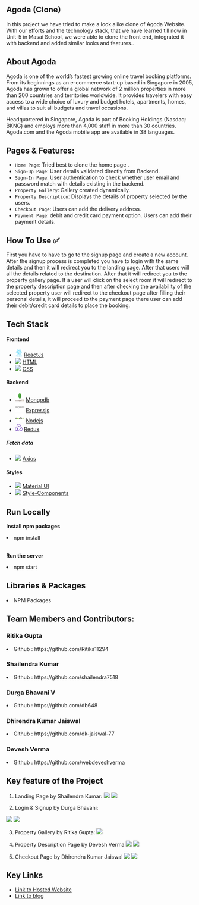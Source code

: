 ## Agoda (Clone)
In this project we have tried to make a look alike clone of Agoda Website. With our efforts and the technology stack, that we have learned till now in Unit-5 in Masai School, we were able to clone the front end, integrated it with backend and added similar looks and features..

## About Agoda
Agoda is one of the world’s fastest growing online travel booking platforms. From its beginnings as an e-commerce start-up based in Singapore in 2005, Agoda has grown to offer a global network of 2 million properties in more than 200 countries and territories worldwide. It provides travelers with easy access to a wide choice of luxury and budget hotels, apartments, homes, and villas to suit all budgets and travel occasions.

Headquartered in Singapore, Agoda is part of Booking Holdings (Nasdaq: BKNG) and employs more than 4,000 staff in more than 30 countries. Agoda.com and the Agoda mobile app are available in 38 languages.

## Pages & Features:

- `Home Page`: Tried best to clone the home page .
- `Sign-Up Page`: User details validated directly from Backend.
- `Sign-In Page`: User authentication to check whether user email and password match with details existing in the backend.
- `Property Gallery`: Gallery created dynamically.
- `Property Description`: Displays the details of property selected by the users.
- `Checkout Page`: Users can add the delivery address.
- `Payment Page`: debit and credit card payment option. Users can add their payment details.

## How To Use ✅

First you have to have to go to the signup page and create a new account. After the signup process is completed you have to login with the same details and then it will redirect you to the landing page. After that users will all the details related to the destination. After that it will redirect you to the property gallery page. If a user will click on the select room it will redirect to the property description page and then after checking the availability of the selected property user will redirect to the checkout page after filling their personal details, it will proceed to the payment page there user can add their debit/credit card details to place the booking. 

## Tech Stack

#### **Frontend**

- <img src="https://raw.githubusercontent.com/devicons/devicon/master/icons/react/react-original-wordmark.svg" width=20/> [ReactJs](https://reactjs.org/)
- <img src="https://cdn-icons-png.flaticon.com/512/226/226269.png" width=20/> [HTML](https://www.w3.org/html/)
- <img src="https://cdn-icons-png.flaticon.com/512/732/732190.png" width=20 /> [CSS](https://www.w3schools.com/css/)

#### **Backend**

- <img src="https://raw.githubusercontent.com/devicons/devicon/master/icons/mongodb/mongodb-original-wordmark.svg" width=25 /> [Mongodb](https://www.mongodb.com/)
- <img src="https://raw.githubusercontent.com/devicons/devicon/master/icons/express/express-original-wordmark.svg" width=25 /> [Expressjs](https://expressjs.com/)
- <img src="https://raw.githubusercontent.com/devicons/devicon/master/icons/nodejs/nodejs-original-wordmark.svg" width=25 /> [Nodejs](https://nodejs.org/en/)
- <img src="https://raw.githubusercontent.com/devicons/devicon/master/icons/redux/redux-original.svg" width=20 /> [Redux](https://redux.js.org)

##### **Fetch data**

- <img src="https://user-images.githubusercontent.com/96018330/161415528-320c0f5a-9235-4c27-bd78-ce361d4b8ffe.png" width=20 /> [Axios](https://www.npmjs.com/package/axios)

#### **Styles**
- <img src="https://www.pngitem.com/pimgs/m/577-5779757_react-material-ui-logo-hd-png-download.png" width=20 /> [Material UI](https://mui.com/)
- <img src="https://cdn-media-1.freecodecamp.org/images/-bmCEVFtIS2uUfrccPhudu7cIVRtoBywTexv" width=20 /> [Style-Components](https://styled-components.com/)

## Run Locally

**Install npm packages**

<li> npm install </li> </br>

**Run the server**

<li> npm start </li>

## Libraries & Packages

<li> NPM Packages </li>

## Team Members and Contributors:
<h3>Ritika Gupta</h3>
<li>Github : https://github.com/Ritika11294</li>
<h3>Shailendra Kumar</h3>
<li>Github : https://github.com/shailendra7518</li>
<h3>Durga Bhavani V</h3>
<li>Github : https://github.com/db648</li>
<h3>Dhirendra Kumar Jaiswal</h3>
<li>Github : https://github.com/dk-jaiswal-77</li>
<h3>Devesh Verma</h3>
<li>Github : https://github.com/webdeveshverma</li>

## Key feature of the Project
1. Landing Page by Shailendra Kumar:
![](https://user-images.githubusercontent.com/87424668/161422371-3ab5850c-9173-4d29-a012-48bc3b9880e6.png)
![](https://user-images.githubusercontent.com/87424668/161422661-fe312dd3-076a-487c-978c-c1f5f44eed97.png)

2. Login & Signup by Durga Bhavani:

![](https://user-images.githubusercontent.com/87424668/161422905-d689c712-66c2-4992-aa38-d200a8741648.png)
![](https://user-images.githubusercontent.com/87424668/161422909-565b0f4e-cd23-4850-ad31-c1cad0653833.png)

3. Property Gallery by Ritika Gupta:
 ![](https://user-images.githubusercontent.com/87424668/161422716-a5914510-65a3-4586-91aa-facd1b051fa0.png)
 
4. Property Description Page by Devesh Verma
![](https://user-images.githubusercontent.com/87424668/161422734-4490de87-7dc6-42ce-a040-2f7d847530a3.png)
![](https://user-images.githubusercontent.com/87424668/161422736-b7351b5a-05e3-4f76-b26d-d7d06a1051b9.png)

5. Checkout Page by Dhirendra Kumar Jaiswal
![](https://user-images.githubusercontent.com/87424668/161422814-0a365da0-6803-478b-9a52-af0e60fc8aa2.png)
![](https://user-images.githubusercontent.com/87424668/161422815-17c4c0fc-23bf-4c17-a1ef-a5c39b0121bf.png)

## Key Links
- [Link to Hosted Website](https://agoda-clone-website.vercel.app/)
- [Link to blog](https://medium.com/@ritikagupta11294/agoda-clone-c5d11f221d28)


